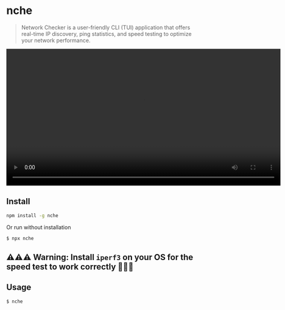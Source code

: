 # nche

> Network Checker is a user-friendly CLI (TUI) application that offers real-time IP discovery, ping statistics, and speed testing to optimize your network performance.

<video width="720" controls allowfullscreen>
  <source src="preview.webm" type="video/mp4">
</video>


## Install

```bash
npm install -g nche
```

Or run without installation

```bash
$ npx nche
```

## ⚠️⚠️⚠️ Warning: Install `iperf3` on your OS for the speed test to work correctly 🚨🚨🚨

## Usage

```bash
$ nche
```
